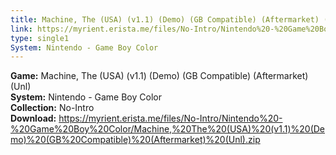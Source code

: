 ```yaml
---
title: Machine, The (USA) (v1.1) (Demo) (GB Compatible) (Aftermarket) (Unl)
link: https://myrient.erista.me/files/No-Intro/Nintendo%20-%20Game%20Boy%20Color/Machine,%20The%20(USA)%20(v1.1)%20(Demo)%20(GB%20Compatible)%20(Aftermarket)%20(Unl).zip
type: single1
System: Nintendo - Game Boy Color
---
```

<b>Game:</b> Machine, The (USA) (v1.1) (Demo) (GB Compatible) (Aftermarket) (Unl)<br>
<b>System:</b> Nintendo - Game Boy Color<br>
<b>Collection:</b> No-Intro<br>
<b>Download:</b> https://myrient.erista.me/files/No-Intro/Nintendo%20-%20Game%20Boy%20Color/Machine,%20The%20(USA)%20(v1.1)%20(Demo)%20(GB%20Compatible)%20(Aftermarket)%20(Unl).zip
